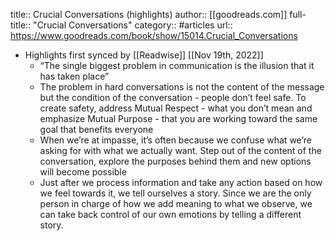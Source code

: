 title:: Crucial Conversations (highlights)
author:: [[goodreads.com]]
full-title:: "Crucial Conversations"
category:: #articles
url:: https://www.goodreads.com/book/show/15014.Crucial_Conversations

- Highlights first synced by [[Readwise]] [[Nov 19th, 2022]]
	- “The single biggest problem in communication is the illusion that it has taken place”
	- The problem in hard conversations is not the content of the message but the condition of the conversation - people don’t feel safe. To create safety, address Mutual Respect - what you don’t mean and emphasize Mutual Purpose - that you are working toward the same goal that benefits everyone
	- When we’re at impasse, it’s often because we confuse what we’re asking for with what we actually want. Step out of the content of the conversation, explore the purposes behind them and new options will become possible
	- Just after we process information and take any action based on how we feel towards it, we tell ourselves a story. Since we are the only person in charge of how we add meaning to what we observe, we can take back control of our own emotions by telling a different story.